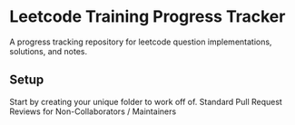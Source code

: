 # Leetcode Training Progress Tracker
A progress tracking repository for leetcode question implementations, solutions, and notes.

## Setup
Start by creating your unique folder to work off of.
Standard Pull Request Reviews for Non-Collaborators / Maintainers
